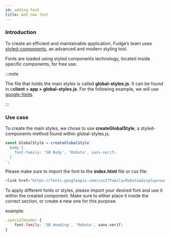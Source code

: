 ```yaml
---
id: adding-font
title: Add new font
---
```


### Introduction

To create an efficient and maintainable application, Fudge’s team uses [styled-components](https://styled-components.com), an advanced and modern styling tool.

Fonts are loaded using styled components technology, located inside specific components, for free use.

:::note

The file that holds the main styles is called **global-styles.js**. It can be found in c**client > app > global-styles.js**. For the following example, we will use [google-fonts](https://fonts.google.com).

:::

### Use case

To create the main styles, we chose to use **createGlobalStyle**, a styled-components method found within global-styles.js.

```javascript
const GlobalStyle = createGlobalStyle`
  body {
    font-family: 'SB Body', 'Roboto', sans-serif;
  }
`;
```

Please make sure to import the font to the **index.html** file or css file:

```javascript
<link href="https://fonts.googleapis.com/css2?family=Roboto&display=swap" rel="stylesheet">
```

To apply different fonts or styles, please import your desired font and use it within the created component. Make sure to either place it inside the correct section, or create a new one for this purpose.

example:

```javascript
.specialHeader {
    font-family: 'SB Heading', 'Roboto', sans-serif;
}
```
